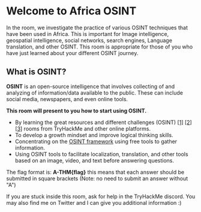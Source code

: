 # Welcome to Africa OSINT



In the room, we investigate the practice of various OSINT techniques that have been used in Africa. This is important for Image intelligence, geospatial intelligence, social networks, search engines, Language translation, and other OSINT. This room is appropriate for those of you who have just learned about your different OSINT journey. 

## What is OSINT?

**OSINT** is an open-source intelligence that involves collecting of and analyzing of information/data available to the public. These can include social media, newspapers, and even online tools. 

**This room will present to you how to start using OSINT.**

+ By learning the great resources and different challenges (OSINT) [[1]](https://tryhackme.com/room/searchlightosint) [[2]](https://tryhackme.com/room/sakura) [[3]](https://tryhackme.com/room/ohsint) rooms from TryHackMe and other online platforms.
+ To develop a growth mindset and improve logical thinking skills.
+ Concentrating on the [OSINT framework](https://osintframework.com/) using free tools to gather information.
+ Using OSINT tools to facilitate localization, translation, and other tools based on an image, video, and text before answering questions.

The flag format is: **A-THM{flag}** this means that each answer should be submitted in square brackets (Note: no need to submit an answer without "A") 

If you are stuck inside this room, ask for help in the TryHackMe discord. You may also  find me on Twitter and I can give you additional  information :)
